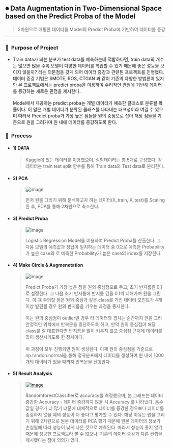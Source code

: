 ## ⏺ Data Augmentation in Two-Dimensional Space based on the Predict Proba of the Model
  > 2차원으로 매핑한 데이터를 Model의 Predict Proba에 기반하여 데이터를 증강

---

### 📌&nbsp;&nbsp;Purpose of Project</br>
- Train data가 띄는 분포가 test data를 예측하는데 적합하다면, train data의 개수는 많으면 많을 수록 모델이 다양한 데이터를 학습할 수 있기 때문에 좋은 성능을 보이지 않을까? 라는 의문점을 갖게 되어 데이터 증강과 관련된 프로젝트를 진행했다. 데이터 증강 기법은 SMOTE, ROS, CTGAN 과 같이 기존의 다양한 방법론이 있지만 본 프로젝트에서는 predict proba을 이용하여 수리적인 관점에 기반해 데이터를 증강하는 새로운 관점을 제시한다.</br></br>
Model에서 제공하는 predict proba는 개별 데이터가 예측한 클래스로 분류될 확률이다. 이 말은 개별 데이터가 분류된 클래스를 나타내는 대표성이라 여길 수 있으며 따라서 Predict proba가 가장 높은 점들을 원의 중점으로 잡아 해당 점들을 기준으로 원을 그려가며 원 내에 데이터를 증강하도록 한다. 

### 📌&nbsp;&nbsp;Process
- #### 1) DATA
  > Kaggle에 있는 데이터를 이용했으며, 실험데이터는 총 5개로 구성했다. 각 데이터는 train test split 함수를 통해 Train data와 Test data로 분리한다.
- #### 2) PCA
  > ![image](https://user-images.githubusercontent.com/96717686/208847768-52e4d0c5-8af3-44ba-bb7a-87f847ffc38b.png)</br>
  > 
  > 먼저 원을 그리기 위해 분석하고자 하는 데이터(X_train, X_test)를 Scaling한 후, PCA를 통해 2차원으로 축소한다.
- #### 3) Predict Proba
  >  ![image](https://user-images.githubusercontent.com/96717686/208851612-69d7198d-c50d-4dc8-8fb1-f2ca6bc04897.png)</br>
  >  
  >  Logistic Regression Model을 이용하여 Predict Proba를 산출한다. 그 다음 모델의 예측값과 정답이 일치하는 데이터 중 0으로 예측한 Probability가 높은 case와 로 예측한 Probability가 높은 case의 index를 저장한다.
- #### 4) Make Circle & Augmenetation
  >  ![image](https://user-images.githubusercontent.com/96717686/208851612-69d7198d-c50d-4dc8-8fb1-f2ca6bc04897.png)</br>
  >  
  >  Predict Proba가 가장 높은 점을 원의 중심점으로 두고, 초기 반지름은 0.1로 설정한다. 그 다음 초기 반지름에 반지름 값을 0.1씩 더해가며 원을 그린다. 이 떄 주의할 점은 원의 중심과 같은 class를 가진 데이터 포인트가 4개 이상 발견될 경우 원의 반지름을 키우는 과정을 중지한다. </br></br>
  >  이는 원의 중심점이 outlier일 경우 타 데이터와 겹치는 순간까지 원을 그려 안정적인 위치에서 반복문을 중단하도록 하고, 만약 원의 중심점이 해당 class를 잘 대표한다면 반지름을 많이 키우지 않고 중심점 근처에 데이터를 많이 생산시키도록 한 장치이다.</br></br>
  >  위 과정이 모두 진행되면 원이 생성된다. 이제 원의 중심점을 기준으로 np.randon.normal을 통해 정규분포에서 데이터를 생성하여 원 내에 1000개의 데이터가 있을 때까지 반복문을 진행한다.
  >  
- #### 5) Result Analysis
  > [![image](https://user-images.githubusercontent.com/96717686/208855575-db5fd3b4-f37d-4dcd-9c36-43396cd94239.png)
](https://gaesae.com/164)
  >
  >  RandomforestClassifier로 accuracy를 측정했으며, 본 그래프는 데이터 증강한 Accuracy - 데이터 증강하지 않을 시 Accuracy 를 나타냈다. 음수 값일 경우가 더 많기 떄문에 대체적으로 데이터를 증강한 경우보다 데이터를 증강하지 않을 떄의 성능이 더 좋다고 평가할 수 있다. 해당 이유는 원을 그리기 위해 2차원으로 원본 데이터를 PCA 했기 때문에 원본 데이터의 정보가 손실됨에 따라 성능이 낮게 나온 것으로 예측된다. 따라서 성능이 좋지 않기 때문에 성공한 프로젝트라 볼 수 없으나, 기존의 데이터 증강과 다른 컨셉을 제시했다는 점에 의의가 있다.
